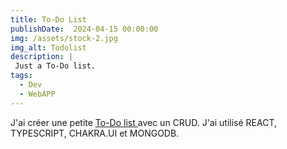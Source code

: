 ```yaml
---
title: To-Do List
publishDate:  2024-04-15 00:00:00
img: /assets/stock-2.jpg
img_alt: Todolist
description: |
 Just a To-Do list.
tags:
  - Dev
  - WebAPP
---
```


J'ai créer une petite <a href='https://github.com/bricemarcais/TodoList'> To-Do list </a> avec un CRUD. J'ai utilisé REACT, TYPESCRIPT, CHAKRA.UI et MONGODB. 
